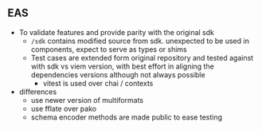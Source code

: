 ## EAS
- To validate features and provide parity with the original sdk
    - `/sdk` contains modified source from sdk. unexpected to be used in components, expect to serve as types or shims
    - Test cases are extended form original repository and tested against with sdk vs viem version, with best effort in aligning the dependencies versions although not always possible
      - vitest is used over chai / contexts
- differences
  - use newer version of multiformats
  - use fflate over pako
  - schema encoder methods are made public to ease testing
  